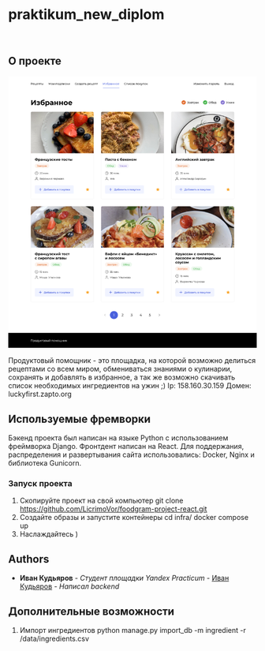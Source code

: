 # praktikum_new_diplom
<br/>
<p align="center">
</p>


## О проекте

![Screen Shot](images/favorite.png)

Продуктовый помощник - это площадка, на которой возможно делиться рецептами со всем миром, обмениваться знаниями о кулинарии, сохранять и добавлять в избранное, а так же возможно скачивать список необходимых ингредиентов на ужин ;)
Ip: 158.160.30.159
Домен: luckyfirst.zapto.org

## Используемые фремворки

Бэкенд проекта был написан на языке Python с использованием фреймворка Django. Фронтдент написан на React. Для поддержания, распределения и развертывания сайта использовались: Docker, Nginx и библиотека Gunicorn.


### Запуск проекта

1. Скопируйте проект на свой компьютер 
    git clone https://github.com/LicrimoVor/foodgram-project-react.git
2. Создайте образы и запустите контейнеры
    cd infra/
    docker compose up
3. Наслаждайтесь )

## Authors

* **Иван Кудьяров** - *Студент площадки Yandex Practicum* - [Иван Кудьяров](https://github.com/LicrimoVor) - *Написал backend*


## Дополнительные возможности

1. Импорт ингредиентов
    python manage.py import_db -m ingredient -r /data/ingredients.csv
